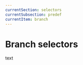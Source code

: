 ```yaml
---
currentSection: selectors
currentSubsection: predef
currentItem: branch
---
```

# Branch selectors
text
